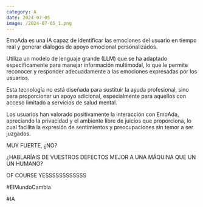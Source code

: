 ```yaml
--- 
category: A 
date: 2024-07-05 
image: /2024-07-05_1.png 
--- 
```


EmoAda es una IA capaz de identificar las emociones del usuario en tiempo real y generar diálogos de apoyo emocional personalizados. 

Utiliza un modelo de lenguaje grande (LLM) que se ha adaptado específicamente para manejar información multimodal, lo que le permite reconocer y responder adecuadamente a las emociones expresadas por los usuarios. 

Esta tecnología no está diseñada para sustituir la ayuda profesional, sino para proporcionar un apoyo adicional, especialmente para aquellos con acceso limitado a servicios de salud mental​.

Los usuarios han valorado positivamente la interacción con EmoAda, apreciando la privacidad y el ambiente libre de juicios que proporciona, lo cual facilita la expresión de sentimientos y preocupaciones sin temor a ser juzgados.

MUY FUERTE, ¿NO? 

¿HABLARÍAIS DE VUESTROS DEFECTOS MEJOR A UNA MÁQUINA QUE UN UN HUMANO?

OF COURSE YESSSSSSSSSSSS

#ElMundoCambia

#IA